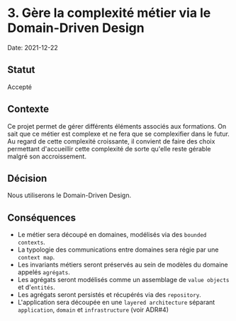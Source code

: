 # 3. Gère la complexité métier via le Domain-Driven Design

Date: 2021-12-22

## Statut

Accepté

## Contexte

Ce projet permet de gérer différents éléments associés aux formations.
On sait que ce métier est complexe et ne fera que se complexifier dans le futur.
Au regard de cette complexité croissante, il convient de faire des choix permettant
d'accueillir cette complexité de sorte qu'elle reste gérable malgré son accroissement.

## Décision

Nous utiliserons le Domain-Driven Design.

## Conséquences

- Le métier sera découpé en domaines, modélisés via des `bounded contexts`.
- La typologie des communications entre domaines sera régie par une `context map`.
- Les invariants métiers seront préservés au sein de modèles du domaine appelés `agrégats`.
- Les agrégats seront modélisés comme un assemblage de `value objects` et d'`entités`.
- Les agrégats seront persistés et récupérés via des `repository`.
- L'application sera découpée en une `layered architecture` séparant `application`, `domain` et `infrastructure` (voir ADR#4)
